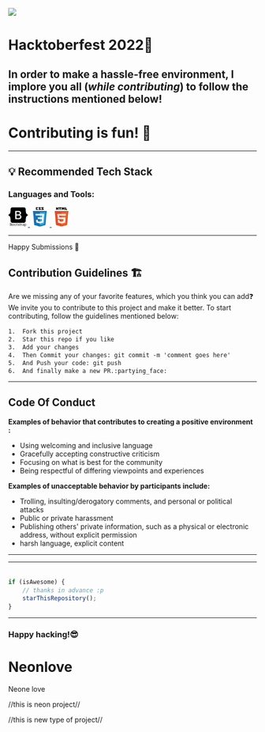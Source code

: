 


![](https://hacktoberfest.digitalocean.com/_nuxt/img/logo-hacktoberfest-full.f42e3b1.svg)

# Hacktoberfest 2022:rocket:
## In order to make a hassle-free environment, I implore you all (_while contributing_) to follow the instructions mentioned below!

# Contributing is fun! 🧡

---
## 💡 Recommended Tech Stack
<h3 align="left">Languages and Tools:</h3>
<p align="left"> <a href="https://getbootstrap.com" target="_blank"> <img src="https://raw.githubusercontent.com/devicons/devicon/master/icons/bootstrap/bootstrap-plain-wordmark.svg" alt="bootstrap" width="40" height="40"/> </a> <a href="https://www.w3schools.com/css/" target="_blank"> <img src="https://raw.githubusercontent.com/devicons/devicon/master/icons/css3/css3-original-wordmark.svg" alt="css3" width="40" height="40"/> </a> <a href="https://www.w3.org/html/" target="_blank"> <img src="https://raw.githubusercontent.com/devicons/devicon/master/icons/html5/html5-original-wordmark.svg" alt="html5" width="40" height="40"/> </a> </p>

---


Happy Submissions :slightly_smiling_face:

## Contribution Guidelines 🏗

Are we missing any of your favorite features, which you think you can add❓ We invite you to contribute to this project and make it better. 
To start contributing, follow the guidelines mentioned below: 
```
1.  Fork this project
2.  Star this repo if you like
3.  Add your changes
4.  Then Commit your changes: git commit -m 'comment goes here'
5.  And Push your code: git push
6.  And finally make a new PR.:partying_face:
```
---
## Code Of Conduct
**Examples of behavior that contributes to creating a positive environment :**
- Using welcoming and inclusive language
- Gracefully accepting constructive criticism
- Focusing on what is best for the community
- Being respectful of differing viewpoints and experiences



**Examples of unacceptable behavior by participants include:**
- Trolling, insulting/derogatory comments, and personal or political attacks
- Public or private harassment
- Publishing others' private information, such as a physical or electronic address, without explicit permission
- harsh language, explicit content
---


---------

```javascript

if (isAwesome) {
    // thanks in advance :p
    starThisRepository();
}

```

-----------

### Happy hacking!:sunglasses:



# Neonlove
Neone love

//this is neon project//

//this is new type of project//
